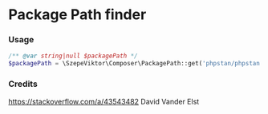 # Package Path finder

### Usage

```php
/** @var string|null $packagePath */
$packagePath = \SzepeViktor\Composer\PackagePath::get('phpstan/phpstan');
```

### Credits

https://stackoverflow.com/a/43543482
David Vander Elst
